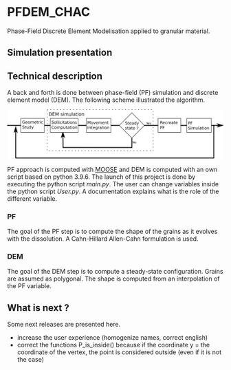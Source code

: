 # PFDEM_CHAC
Phase-Field Discrete Element Modelisation applied to granular material.

## Simulation presentation


## Technical description
A back and forth is done between phase-field (PF) simulation and discrete element model (DEM). The following scheme illustrated the algorithm.

![scheme of grain-grain interaction](image/General_plan.png)

 PF approach is computed with [MOOSE](https://github.com/idaholab/moose) and DEM is computed with an own script based on python 3.9.6. The launch of this project is done by executing the python script <i>main.py</i>. The user can change variables inside the python script <i>User.py</i>. A documentation explains what is the role of the different variable.

### PF
The goal of the PF step is to compute the shape of the grains as it evolves with the dissolution.
A Cahn-Hillard Allen-Cahn formulation is used.

### DEM
The goal of the DEM step is to compute a steady-state configuration. Grains are assumed as polygonal. The shape is computed from an interpolation of the PF variable.

## What is next ?
Some next releases are presented here.

- increase the user experience (homogenize names, correct english)
- correct the functions P_is_inside() because if the coordinate y = the coordinate of the vertex, the point is considered outside (even  if it is not the case)
